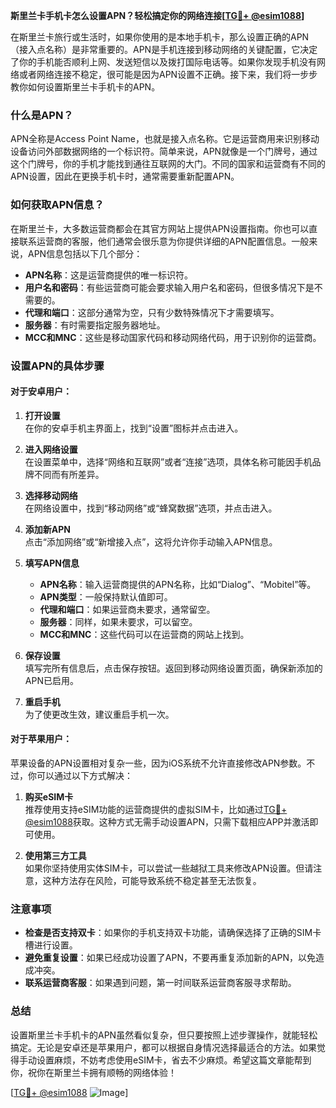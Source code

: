 **斯里兰卡手机卡怎么设置APN？轻松搞定你的网络连接[[TG💪+ @esim1088](https://t.me/s/esim1088)]**

在斯里兰卡旅行或生活时，如果你使用的是本地手机卡，那么设置正确的APN（接入点名称）是非常重要的。APN是手机连接到移动网络的关键配置，它决定了你的手机能否顺利上网、发送短信以及拨打国际电话等。如果你发现手机没有网络或者网络连接不稳定，很可能是因为APN设置不正确。接下来，我们将一步步教你如何设置斯里兰卡手机卡的APN。

### 什么是APN？

APN全称是Access Point Name，也就是接入点名称。它是运营商用来识别移动设备访问外部数据网络的一个标识符。简单来说，APN就像是一个门牌号，通过这个门牌号，你的手机才能找到通往互联网的大门。不同的国家和运营商有不同的APN设置，因此在更换手机卡时，通常需要重新配置APN。

### 如何获取APN信息？

在斯里兰卡，大多数运营商都会在其官方网站上提供APN设置指南。你也可以直接联系运营商的客服，他们通常会很乐意为你提供详细的APN配置信息。一般来说，APN信息包括以下几个部分：

- **APN名称**：这是运营商提供的唯一标识符。
- **用户名和密码**：有些运营商可能会要求输入用户名和密码，但很多情况下是不需要的。
- **代理和端口**：这部分通常为空，只有少数特殊情况下才需要填写。
- **服务器**：有时需要指定服务器地址。
- **MCC和MNC**：这些是移动国家代码和移动网络代码，用于识别你的运营商。

### 设置APN的具体步骤

#### 对于安卓用户：

1. **打开设置**  
   在你的安卓手机主界面上，找到“设置”图标并点击进入。

2. **进入网络设置**  
   在设置菜单中，选择“网络和互联网”或者“连接”选项，具体名称可能因手机品牌不同而有所差异。

3. **选择移动网络**  
   在网络设置中，找到“移动网络”或“蜂窝数据”选项，并点击进入。

4. **添加新APN**  
   点击“添加网络”或“新增接入点”，这将允许你手动输入APN信息。

5. **填写APN信息**  
   - **APN名称**：输入运营商提供的APN名称，比如“Dialog”、“Mobitel”等。
   - **APN类型**：一般保持默认值即可。
   - **代理和端口**：如果运营商未要求，通常留空。
   - **服务器**：同样，如果未要求，可以留空。
   - **MCC和MNC**：这些代码可以在运营商的网站上找到。

6. **保存设置**  
   填写完所有信息后，点击保存按钮。返回到移动网络设置页面，确保新添加的APN已启用。

7. **重启手机**  
   为了使更改生效，建议重启手机一次。

#### 对于苹果用户：

苹果设备的APN设置相对复杂一些，因为iOS系统不允许直接修改APN参数。不过，你可以通过以下方式解决：

1. **购买eSIM卡**  
   推荐使用支持eSIM功能的运营商提供的虚拟SIM卡，比如通过[TG💪+ @esim1088](https://t.me/s/esim1088)获取。这种方式无需手动设置APN，只需下载相应APP并激活即可使用。

2. **使用第三方工具**  
   如果你坚持使用实体SIM卡，可以尝试一些越狱工具来修改APN设置。但请注意，这种方法存在风险，可能导致系统不稳定甚至无法恢复。

### 注意事项

- **检查是否支持双卡**：如果你的手机支持双卡功能，请确保选择了正确的SIM卡槽进行设置。
- **避免重复设置**：如果已经成功设置了APN，不要再重复添加新的APN，以免造成冲突。
- **联系运营商客服**：如果遇到问题，第一时间联系运营商客服寻求帮助。

### 总结

设置斯里兰卡手机卡的APN虽然看似复杂，但只要按照上述步骤操作，就能轻松搞定。无论是安卓还是苹果用户，都可以根据自身情况选择最适合的方法。如果觉得手动设置麻烦，不妨考虑使用eSIM卡，省去不少麻烦。希望这篇文章能帮到你，祝你在斯里兰卡拥有顺畅的网络体验！

[[TG💪+ @esim1088](https://t.me/s/esim1088) ![Image](https://i.postimg.cc/4NQfJmqS/Snipaste-2025-05-13-00-14-12.png)]